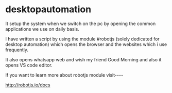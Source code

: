# desktopautomation
It setup the system when we switch on the pc by opening the common applications we use on daily basis.


I have written a script by using the module #robotjs (solely dedicated for desktop automation) which opens the browser and the websites which i use frequently.

It also opens whatsapp web and wish my friend Good Morning and also it opens VS code editor.

If you want to learn more about robotjs module visit----

http://robotjs.io/docs
